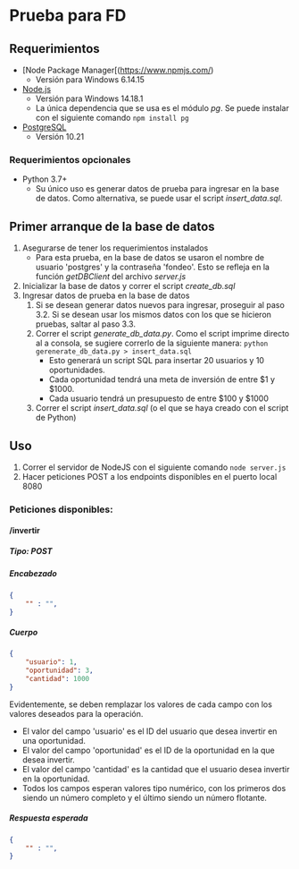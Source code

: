 # Prueba para FD

## Requerimientos

- [Node Package Manager[(https://www.npmjs.com/)
	- Versión para Windows 6.14.15
- [Node.js](https://nodejs.org/en/)
	- Versión para Windows 14.18.1
	- La única dependencia que se usa es el módulo _pg_. Se puede instalar con el siguiente comando
		`npm install pg`
- [PostgreSQL](https://www.postgresql.org/download/)
	- Versión 10.21

### Requerimientos opcionales

- Python 3.7+
	- Su único uso es generar datos de prueba para ingresar en la base de datos. Como alternativa, se puede usar el script _insert_data.sql_.

## Primer arranque de la base de datos

1. Asegurarse de tener los requerimientos instalados
	- Para esta prueba, en la base de datos se usaron el nombre de usuario 'postgres' y la contraseña 'fondeo'. Esto se refleja en la función _getDBClient_ del archivo _server.js_
2. Inicializar la base de datos y correr el script _create_db.sql_
3. Ingresar datos de prueba en la base de datos
	1. Si se desean generar datos nuevos para ingresar, proseguir al paso 3.2. Si se desean usar los mismos datos con los que se hicieron pruebas, saltar al paso 3.3.
	2. Correr el script _generate_db_data.py_. Como el script imprime directo al a consola, se sugiere correrlo de la siguiente manera:
		`python gerenerate_db_data.py > insert_data.sql`
		- Esto generará un script SQL para insertar 20 usuarios y 10 oportunidades. 
    	- Cada oportunidad tendrá una meta de inversión de entre $1 y $1000.
    	- Cada usuario tendrá un presupuesto de entre $100 y $1000
    3. Correr el script _insert_data.sql_ (o el que se haya creado con el script de Python)

## Uso

1. Correr el servidor de NodeJS con el siguiente comando
`node server.js`
2. Hacer peticiones POST a los endpoints disponibles en el puerto local 8080

### Peticiones disponibles:
#### /invertir
##### Tipo: POST
##### Encabezado
```JSON
{
	"" : "",
}
```
##### Cuerpo 
```JSON
{
    "usuario": 1,
    "oportunidad": 3,
    "cantidad": 1000
}
```
Evidentemente, se deben remplazar los valores de cada campo con los valores deseados para la operación.
- El valor del campo 'usuario' es el ID del usuario que desea invertir en una oportunidad.
- El valor del campo 'oportunidad' es el ID de la oportunidad en la que desea invertir.
- El valor del campo 'cantidad' es la cantidad que el usuario desea invertir en la oportunidad.
- Todos los campos esperan valores tipo numérico, con los primeros dos siendo un número completo y el último siendo un número flotante.
##### Respuesta esperada
```JSON
{
	"" : "",
}
```